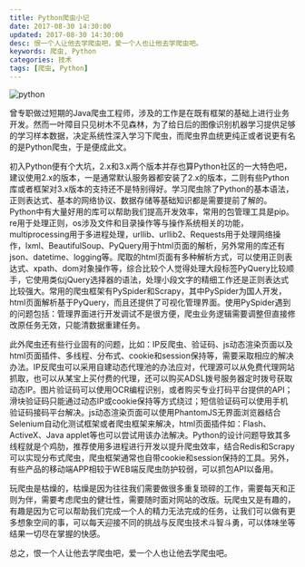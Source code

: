 ```yaml
---
title: Python爬虫小记
date: 2017-08-30 14:30:00
updated: 2017-08-30 14:30:00
desc: 恨一个人让他去学爬虫吧，爱一个人也让他去学爬虫吧。
keywords: 爬虫, Python
categories: 技术
tags: [爬虫, Python]
---
```


![python](/images/python.jpg)

曾专职做过短期的Java爬虫工程师，涉及的工作是在既有框架的基础上进行业务开发。然而一叶障目只见树木不见森林，为了给日后的图像识别机器学习提供足够的学习样本数据，决定系统性深入学习下爬虫，而爬虫界血统更纯正或者说更有名的是Python爬虫，于是便成此文。

<!--more-->

初入Python便有个大坑，2.x和3.x两个版本并存也算Python社区的一大特色吧，建议使用2.x的版本，一是通常默认服务器都安装了2.x的版本，二则有些Python库或者框架对3.x版本的支持还不是特别得好。学习爬虫除了Python的基本语法，正则表达式、基本的网络协议、数据存储等基础知识都是需要提前了解的。Python中有大量好用的库可以帮助我们提高开发效率，常用的包管理工具是pip。re用于处理正则，os涉及文件和目录操作等与操作系统相关的功能，multiprocessing用于多进程处理，urllib、urllib2、Requests用于处理网络操作，lxml、BeautifulSoup、PyQuery用于html页面的解析，另外常用的库还有json、datetime、logging等。爬取的html页面有多种解析方式，可以使用正则表达式、xpath、dom对象操作等，综合比较个人觉得处理大段标签PyQuery比较顺手，它使用类似jQuery选择器的语法，处理小段文字的精细工作还是正则表达式比较强大。常用的爬虫框架有PySpider和Scrapy，其中PySpider为国人开发，html页面解析基于PyQuery，而且还提供了可视化管理界面。使用PySpider遇到的问题包括：管理界面进行开发调试不是很方便，爬虫业务逻辑需要调整但直接修改原任务无效，只能清数据重建任务。

此外爬虫还有些行业固有的问题，比如：IP反爬虫、验证码、js动态渲染页面以及html页面插件、多线程、分布式、cookie和session保持等，需要采取相应的解决办法。IP反爬虫可以采用自建动态代理池的办法应对，代理源可以从免费代理网站抓取，也可以从某宝上买付费的代理，还可以购买ADSL拨号服务器定时拨号获取动态IP。图片验证码可以使用OCR编程识别，或者购买专业打码平台提供的API；滑块验证码只能通过动态IP或cookie保持等方式绕过；短信验证码可以使用手机验证码接码平台解决。js动态渲染页面可以使用PhantomJS无界面浏览器结合Selenium自动化测试框架或者爬虫框架来解决，html页面插件如：Flash、ActiveX、Java applet等也可以尝试用该办法解决。Python的设计问题导致其多线程就是个鸡肋，推荐使用多进程进行开发以提升爬虫效率，结合Redis和Scrapy可以实现分布式爬虫，爬虫框架通常也自带cookie和session保持的工具。另外，有些产品的移动端APP相较于WEB端反爬虫防护较弱，可以抓包API以备用。

玩爬虫是枯燥的，枯燥是因为往往我们需要做很多重复琐碎的工作，需要每天和正则为伴，需要考虑爬虫的健壮性，需要随时面对网站的改版。玩爬虫又是有趣的，有趣是因为它可以帮助我们完成一个人的精力无法完成的任务，让我们可以做有更多想象空间的事，可以每天迎接不同的挑战与反爬虫技术斗智斗勇，可以体味坐等结果一切尽在掌握的快感。

总之，恨一个人让他去学爬虫吧，爱一个人也让他去学爬虫吧。